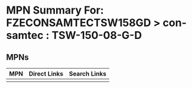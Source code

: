 



# MPN Summary For: FZECONSAMTECTSW158GD > con-samtec : TSW-150-08-G-D

## MPNs
  

|MPN|Direct Links|Search Links|
| :--- | :--- | :--- |
||||
